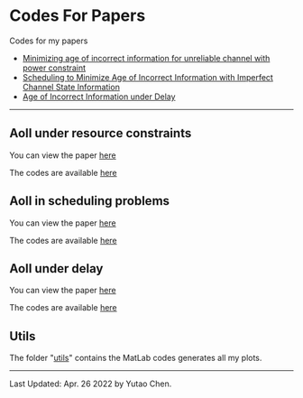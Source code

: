 # Codes For Papers
Codes for my papers
 - [Minimizing age of incorrect information for unreliable channel with power constraint](#aoii-under-resource-constraints)
 - [Scheduling to Minimize Age of Incorrect Information with Imperfect Channel State Information](#aoii-in-scheduling-problems)
 - [Age of Incorrect Information under Delay](#aoii-under-delay)

----
## AoII under resource constraints
You can view the paper [here](https://ieeexplore.ieee.org/document/9686027)

The codes are available [here](AoII_under_resource_constraint)

## AoII in scheduling problems
You can view the paper [here](https://www.mdpi.com/1099-4300/23/12/1572/htm)

The codes are available [here](AoII_in_scheduling_problems)

## AoII under delay
You can view the paper [here](https://arxiv.org/abs/2203.02979)

The codes are available [here](AoII_under_delay)

## Utils
The folder "[utils](utils)" contains the MatLab codes generates all my plots.

----
Last Updated: Apr. 26 2022 by Yutao Chen.

